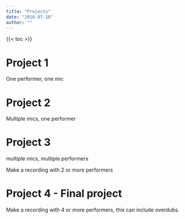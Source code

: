 ```yaml
---
title: "Projects"
date: "2018-07-18"
author: ""
---
```


{{< toc >}}

# Project 1

One performer, one mic

# Project 2

Multiple mics, one performer

# Project 3

multiple mics, multiple performers

Make a recording with 2 or more performers

# Project 4 - Final project

Make a recording with 4 or more performers, this can include overdubs.
